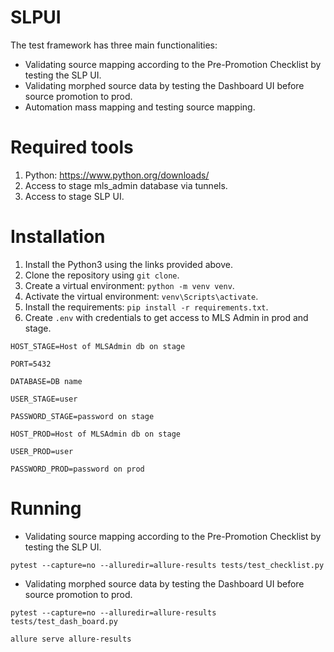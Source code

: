 # SLPUI
The test framework has three main functionalities:
* Validating source mapping according to the Pre-Promotion Checklist by testing the SLP UI.
* Validating morphed source data by testing the Dashboard UI before source promotion to prod.
* Automation mass mapping and testing source mapping.


# Required tools
1. Python: https://www.python.org/downloads/
2. Access to stage mls_admin database via tunnels.
3. Access to stage SLP UI.

# Installation
1. Install the Python3 using the links provided above.
2. Clone the repository using `git clone`.
3. Create a virtual environment: `python -m venv venv`.
4. Activate the virtual environment: `venv\Scripts\activate`.
5. Install the requirements: `pip install -r requirements.txt`.
6. Create `.env` with credentials to get access to MLS Admin in prod and stage. 

`HOST_STAGE=Host of MLSAdmin db on stage`

`PORT=5432`

`DATABASE=DB name`

`USER_STAGE=user`

`PASSWORD_STAGE=password on stage`

`HOST_PROD=Host of MLSAdmin db on stage`

`USER_PROD=user`

`PASSWORD_PROD=password on prod`


# Running
* Validating source mapping according to the Pre-Promotion Checklist by testing the SLP UI.
```shell
pytest --capture=no --alluredir=allure-results tests/test_checklist.py
```
* Validating morphed source data by testing the Dashboard UI before source promotion to prod.
```shell
pytest --capture=no --alluredir=allure-results tests/test_dash_board.py
```

```shell
allure serve allure-results
```

